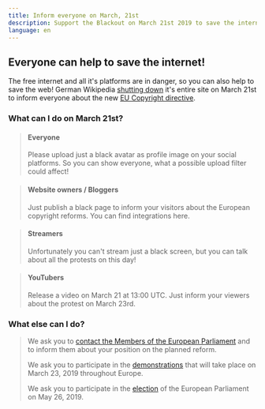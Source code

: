 ```yaml
---
title: Inform everyone on March, 21st
description: Support the Blackout on March 21st 2019 to save the internet!
language: en
---
```


## Everyone can help to save the internet!

The free internet and all it's platforms are in danger, so you can also help to save
the web! German Wikipedia [shutting down][1] it's entire site on March 21st to inform
everyone about the new [EU Copyright directive][2].

### What can I do on March 21st?

> #### <span class="fa fa-users"></span> Everyone
> 
> Please upload just a black avatar as profile image on your social platforms. 
> So you can show everyone, what a possible upload filter could affect!

> #### <span class="fa fa-globe"></span> Website owners / Bloggers
> 
> Just publish a black page to inform your visitors about the European
> copyright reforms. You can find integrations here. 

> #### <span class="fa fa-video-camera"></span> Streamers
> 
> Unfortunately you can't stream just a black screen, 
> but you can talk about all the protests on this day! 

> #### <span class="fa fa-youtube-play"></span> YouTubers
> 
> Release a video on March 21 at 13:00 UTC. Just inform your viewers about
> the protest on March 23rd. 

### What else can I do?

> We ask you to [contact the Members of the European Parliament][3] and to inform them about your position on the planned reform.
> 
> We ask you to participate in the [demonstrations][4] that will take place on March 23, 2019 throughout Europe.
> 
> We ask you to participate in the [election][5] of the European Parliament on May 26, 2019.

[1]: https://de.wikipedia.org/wiki/Wikipedia:Meinungsbilder/Protest_gegen_EU-Urheberrechtsreform
[2]: https://saveyourinternet.eu/
[3]: https://saveyourinternet.eu/de/
[4]: https://savetheinternet.info/demos
[5]: https://pledge2019.eu

